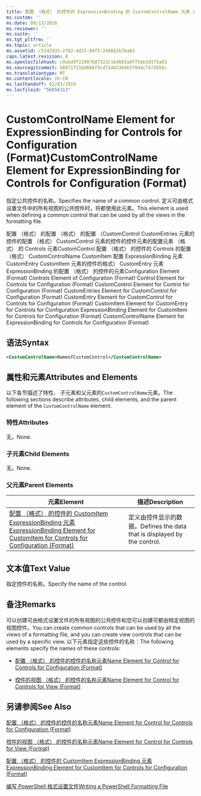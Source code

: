 ```yaml
---
title: 配置 （格式） 的控件的 ExpressionBinding 的 CustomControlName 元素 |Microsoft Docs
ms.custom: ''
ms.date: 09/13/2016
ms.reviewer: ''
ms.suite: ''
ms.tgt_pltfrm: ''
ms.topic: article
ms.assetid: c5242935-2782-4d23-84f5-2446b2b7ba83
caps.latest.revision: 8
ms.openlocfilehash: c9abd9f22907b87323c16d603a9f75bb3d375a03
ms.sourcegitcommit: b6871f21bd666f9cd71dd336bb3f844cf472b56c
ms.translationtype: MT
ms.contentlocale: zh-CN
ms.lasthandoff: 02/03/2019
ms.locfileid: "56856313"
---
```

# <a name="customcontrolname-element-for-expressionbinding-for-controls-for-configuration-format"></a><span data-ttu-id="b731b-102">CustomControlName Element for ExpressionBinding for Controls for Configuration (Format)</span><span class="sxs-lookup"><span data-stu-id="b731b-102">CustomControlName Element for ExpressionBinding for Controls for Configuration (Format)</span></span>

<span data-ttu-id="b731b-103">指定公共控件的名称。</span><span class="sxs-lookup"><span data-stu-id="b731b-103">Specifies the name of a common control.</span></span> <span data-ttu-id="b731b-104">定义可由格式设置文件中的所有视图的公共控件时，将都使用此元素。</span><span class="sxs-lookup"><span data-stu-id="b731b-104">This element is used when defining a common control that can be used by all the views in the formatting file.</span></span>

<span data-ttu-id="b731b-105">配置 （格式） 的配置 （格式） 的配置 （CustomControl CustomEntries 元素的控件的配置 （格式） CustomControl 元素的控件的控件元素的配置元素 （格式） 的 Controls 元素CustomControl 配置 （格式） 的控件的 Controls 的配置 （格式） CustomControlName CustomItem 配置 ExpressionBinding 元素 CustomEntry CustomItem 元素的控件的格式） CustomEntry 元素ExpressionBinding 的配置 （格式） 的控件的元素</span><span class="sxs-lookup"><span data-stu-id="b731b-105">Configuration Element (Format) Controls Element of Configuration (Format) Control Element for Controls for Configuration (Format) CustomControl Element for Control for Configuration (Format) CustomEntries Element for CustomControl for Configuration (Format) CustomEntry Element for CustomControl for Controls for Configuration (Format) CustomItem Element for CustomEntry for Controls for Configuration ExpressionBinding Element for CustomItem for Controls for Configuration (Format) CustomControlName Element for ExpressionBinding for Controls for Configuration (Format)</span></span>

## <a name="syntax"></a><span data-ttu-id="b731b-106">语法</span><span class="sxs-lookup"><span data-stu-id="b731b-106">Syntax</span></span>

```xml
<CustomControlName>NameofCustomControl</CustomControlName>
```

## <a name="attributes-and-elements"></a><span data-ttu-id="b731b-107">属性和元素</span><span class="sxs-lookup"><span data-stu-id="b731b-107">Attributes and Elements</span></span>

<span data-ttu-id="b731b-108">以下各节描述了特性、 子元素和父元素的`CustomControlName`元素。</span><span class="sxs-lookup"><span data-stu-id="b731b-108">The following sections describe attributes, child elements, and the parent element of the `CustomControlName` element.</span></span>

### <a name="attributes"></a><span data-ttu-id="b731b-109">特性</span><span class="sxs-lookup"><span data-stu-id="b731b-109">Attributes</span></span>

<span data-ttu-id="b731b-110">无。</span><span class="sxs-lookup"><span data-stu-id="b731b-110">None.</span></span>

### <a name="child-elements"></a><span data-ttu-id="b731b-111">子元素</span><span class="sxs-lookup"><span data-stu-id="b731b-111">Child Elements</span></span>

<span data-ttu-id="b731b-112">无。</span><span class="sxs-lookup"><span data-stu-id="b731b-112">None.</span></span>

### <a name="parent-elements"></a><span data-ttu-id="b731b-113">父元素</span><span class="sxs-lookup"><span data-stu-id="b731b-113">Parent Elements</span></span>

|<span data-ttu-id="b731b-114">元素</span><span class="sxs-lookup"><span data-stu-id="b731b-114">Element</span></span>|<span data-ttu-id="b731b-115">描述</span><span class="sxs-lookup"><span data-stu-id="b731b-115">Description</span></span>|
|-------------|-----------------|
|[<span data-ttu-id="b731b-116">配置 （格式） 的控件的 CustomItem ExpressionBinding 元素</span><span class="sxs-lookup"><span data-stu-id="b731b-116">ExpressionBinding Element for CustomItem for Controls for Configuration (Format)</span></span>](./expressionbinding-element-for-customitem-for-controls-for-configuration-format.md)|<span data-ttu-id="b731b-117">定义由控件显示的数据。</span><span class="sxs-lookup"><span data-stu-id="b731b-117">Defines the data that is displayed by the control.</span></span>|

## <a name="text-value"></a><span data-ttu-id="b731b-118">文本值</span><span class="sxs-lookup"><span data-stu-id="b731b-118">Text Value</span></span>

<span data-ttu-id="b731b-119">指定控件的名称。</span><span class="sxs-lookup"><span data-stu-id="b731b-119">Specify the name of the control.</span></span>

## <a name="remarks"></a><span data-ttu-id="b731b-120">备注</span><span class="sxs-lookup"><span data-stu-id="b731b-120">Remarks</span></span>

<span data-ttu-id="b731b-121">可以创建可由格式设置文件的所有视图的公共控件和您可以创建可都由特定视图的视图控件。</span><span class="sxs-lookup"><span data-stu-id="b731b-121">You can create common controls that can be used by all the views of a formatting file, and you can create view controls that can be used by a specific view.</span></span> <span data-ttu-id="b731b-122">以下元素指定这些控件的名称：</span><span class="sxs-lookup"><span data-stu-id="b731b-122">The following elements specify the names of these controls:</span></span>

- [<span data-ttu-id="b731b-123">配置 （格式） 的控件的控件的名称元素</span><span class="sxs-lookup"><span data-stu-id="b731b-123">Name Element for Control for Controls for Configuration (Format)</span></span>](./name-element-for-control-for-controls-for-configuration-format.md)

- [<span data-ttu-id="b731b-124">控件的视图 （格式） 的控件的名称元素</span><span class="sxs-lookup"><span data-stu-id="b731b-124">Name Element for Control for Controls for View (Format)</span></span>](./name-element-for-control-for-controls-for-view-format.md)

## <a name="see-also"></a><span data-ttu-id="b731b-125">另请参阅</span><span class="sxs-lookup"><span data-stu-id="b731b-125">See Also</span></span>

[<span data-ttu-id="b731b-126">配置 （格式） 的控件的控件的名称元素</span><span class="sxs-lookup"><span data-stu-id="b731b-126">Name Element for Control for Controls for Configuration (Format)</span></span>](./name-element-for-control-for-controls-for-configuration-format.md)

[<span data-ttu-id="b731b-127">控件的视图 （格式） 的控件的名称元素</span><span class="sxs-lookup"><span data-stu-id="b731b-127">Name Element for Control for Controls for View (Format)</span></span>](./name-element-for-control-for-controls-for-view-format.md)

[<span data-ttu-id="b731b-128">配置 （格式） 的控件的 CustomItem ExpressionBinding 元素</span><span class="sxs-lookup"><span data-stu-id="b731b-128">ExpressionBinding Element for CustomItem for Controls for Configuration (Format)</span></span>](./expressionbinding-element-for-customitem-for-controls-for-configuration-format.md)

[<span data-ttu-id="b731b-129">编写 PowerShell 格式设置文件</span><span class="sxs-lookup"><span data-stu-id="b731b-129">Writing a PowerShell Formatting File</span></span>](./writing-a-powershell-formatting-file.md)
